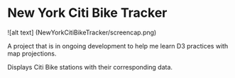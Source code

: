 # New York Citi Bike Tracker
![alt text] (NewYorkCitiBikeTracker/screencap.png)

A project that is in ongoing development to help me learn D3 practices with map projections.

Displays Citi Bike stations with their corresponding data.
